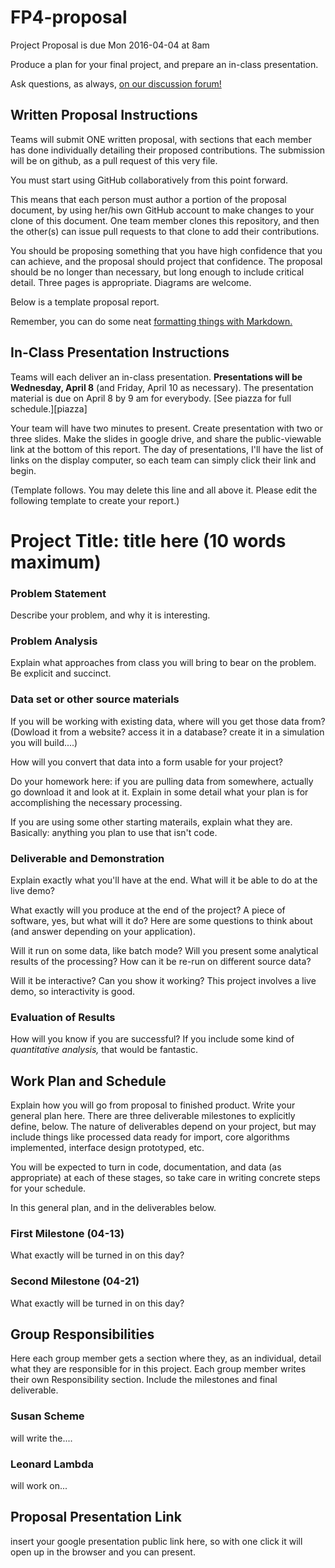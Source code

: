 # FP4-proposal
Project Proposal is due Mon 2016-04-04 at 8am

Produce a plan for your final project, and prepare an in-class presentation.

Ask questions, as always, [on our discussion forum!][forum]

## Written Proposal Instructions

Teams will submit ONE written proposal, with sections that each member has done individually detailing their proposed contributions. The submission will be on github, as a pull request of this very file. 

You must start using GitHub collaboratively from this point forward. 

This means that each person must author a portion of the proposal document, by using her/his own GitHub account to make changes to your clone of this document. One team member clones this repository, and then the other(s) can issue pull requests to that clone to add their contributions.

You should be proposing something that you have high confidence that you can achieve, and the proposal should project that confidence.
The proposal should be no longer than necessary, but long enough to include critical detail. Three pages is appropriate. Diagrams are welcome. 

Below is a template proposal report.

Remember, you can do some neat [formatting things with Markdown.][markdown]

## In-Class Presentation Instructions
Teams will each deliver an in-class presentation. **Presentations will be Wednesday, April 8** (and Friday, April 10 as necessary). The presentation material is due on April 8 by 9 am for everybody. [See piazza for full schedule.][piazza]

Your team will have two minutes to present. Create presentation with two or three slides. Make the slides in google drive, and share the public-viewable link at the bottom of this report. The day of presentations, I'll have the list of links on the display computer, so each team can simply click their link and begin. 

(Template follows. You may delete this line and all above it. Please edit the following template to create your report.)

# Project Title: title here (10 words maximum)
### Problem Statement
Describe your problem, and why it is interesting. 

### Problem Analysis
Explain what approaches from class you will bring to bear on the problem. Be explicit and succinct.

### Data set or other source materials
If you will be working with existing data, where will you get those data from? (Dowload it from a website? access it in a database? create it in a simulation you will build....)

How will you convert that data into a form usable for your project?  

Do your homework here: if you are pulling data from somewhere, actually go download it and look at it. Explain in some detail what your plan is for accomplishing the necessary processing.

If you are using some other starting materails, explain what they are. Basically: anything you plan to use that isn't code.

### Deliverable and Demonstration
Explain exactly what you'll have at the end. What will it be able to do at the live demo?

What exactly will you produce at the end of the project? A piece of software, yes, but what will it do? Here are some questions to think about (and answer depending on your application).

Will it run on some data, like batch mode? Will you present some analytical results of the processing? How can it be re-run on different source data?

Will it be interactive? Can you show it working? This project involves a live demo, so interactivity is good.

### Evaluation of Results
How will you know if you are successful? 
If you include some kind of _quantitative analysis,_ that would be fantastic.

## Work Plan and Schedule
Explain how you will go from proposal to finished product. Write your general plan here. 
There are three deliverable milestones to explicitly define, below. The nature of deliverables depend on your project, but may include things like processed data ready for import, core algorithms implemented, interface design prototyped, etc. 

You will be expected to turn in code, documentation, and data (as appropriate) at each of these stages, so take care in writing concrete steps for your schedule. 

In this general plan, and in the deliverables below.

### First Milestone (04-13)
What exactly will be turned in on this day? 

### Second Milestone (04-21)
What exactly will be turned in on this day? 

## Group Responsibilities
Here each group member gets a section where they, as an individual, detail what they are responsible for in this project. Each group member writes their own Responsibility section. Include the milestones and final deliverable.

### Susan Scheme
will write the....

### Leonard Lambda
will work on...

## Proposal Presentation Link
insert your google presentation public link here, so with one click it will open up in the browser and you can present.

<!-- Links -->
[forum]: https://groups.google.com/forum/#!forum/uml-opl-spr16
[markdown]: https://help.github.com/articles/markdown-basics/
